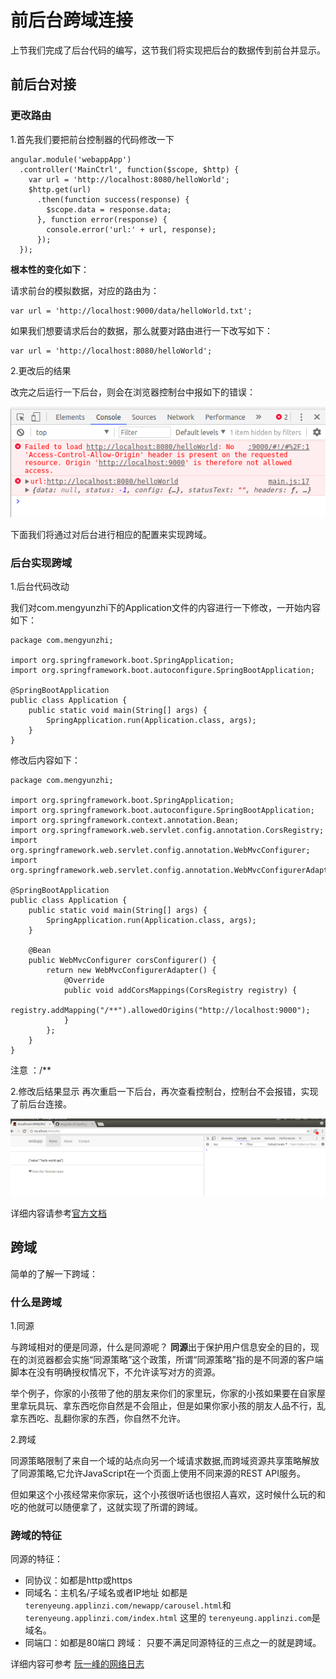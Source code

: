 # 前后台跨域连接
上节我们完成了后台代码的编写，这节我们将实现把后台的数据传到前台并显示。

## 前后台对接

### 更改路由

1.首先我们要把前台控制器的代码修改一下
```
angular.module('webappApp')
  .controller('MainCtrl', function($scope, $http) {
    var url = 'http://localhost:8080/helloWorld';
    $http.get(url)
      .then(function success(response) {
        $scope.data = response.data;
      }, function error(response) {
        console.error('url:' + url, response);
      });
  });
```
**根本性的变化如下**：

请求前台的模拟数据，对应的路由为：

```
var url = 'http://localhost:9000/data/helloWorld.txt';
```
如果我们想要请求后台的数据，那么就要对路由进行一下改写如下：

```
var url = 'http://localhost:8080/helloWorld';
```
2.更改后的结果

改完之后运行一下后台，则会在浏览器控制台中报如下的错误：

![](image/1.png)

下面我们将通过对后台进行相应的配置来实现跨域。

### 后台实现跨域

1.后台代码改动

我们对com.mengyunzhi下的Application文件的内容进行一下修改，一开始内容如下：

```
package com.mengyunzhi;

import org.springframework.boot.SpringApplication;
import org.springframework.boot.autoconfigure.SpringBootApplication;

@SpringBootApplication
public class Application {
    public static void main(String[] args) {
        SpringApplication.run(Application.class, args);
    }
}
```

修改后内容如下：

```
package com.mengyunzhi;

import org.springframework.boot.SpringApplication;
import org.springframework.boot.autoconfigure.SpringBootApplication;
import org.springframework.context.annotation.Bean;
import org.springframework.web.servlet.config.annotation.CorsRegistry;
import org.springframework.web.servlet.config.annotation.WebMvcConfigurer;
import org.springframework.web.servlet.config.annotation.WebMvcConfigurerAdapter;

@SpringBootApplication
public class Application {
    public static void main(String[] args) {
        SpringApplication.run(Application.class, args);
    }

    @Bean
    public WebMvcConfigurer corsConfigurer() {
        return new WebMvcConfigurerAdapter() {
            @Override
            public void addCorsMappings(CorsRegistry registry) {
                registry.addMapping("/**").allowedOrigins("http://localhost:9000");
            }
        };
    }
}
```

注意 ：/**

2.修改后结果显示
再次重启一下后台，再次查看控制台，控制台不会报错，实现了前后台连接。

![](image/2.png)

详细内容请参考[官方文档](http://spring.io/guides/gs/rest-service-cors/) 

## 跨域
简单的了解一下跨域：

### 什么是跨域

1.同源

与跨域相对的便是同源，什么是同源呢？
**同源**出于保护用户信息安全的目的，现在的浏览器都会实施“同源策略”这个政策，所谓“同源策略”指的是不同源的客户端脚本在没有明确授权情况下，不允许读写对方的资源。

举个例子，你家的小孩带了他的朋友来你们的家里玩，你家的小孩如果要在自家屋里拿玩具玩、拿东西吃你自然是不会阻止，但是如果你家小孩的朋友人品不行，乱拿东西吃、乱翻你家的东西，你自然不允许。

2.跨域

同源策略限制了来自一个域的站点向另一个域请求数据,而跨域资源共享策略解放了同源策略,它允许JavaScript在一个页面上使用不同来源的REST API服务。


但如果这个小孩经常来你家玩，这个小孩很听话也很招人喜欢，这时候什么玩的和吃的他就可以随便拿了，这就实现了所谓的跨域。


### 跨域的特征

同源的特征：
- 同协议：如都是http或https
- 同域名：主机名/子域名或者IP地址
如都是``` terenyeung.applinzi.com/newapp/carousel.html ```和```terenyeung.applinzi.com/index.html```
这里的 ```terenyeung.applinzi.com```是域名。
- 同端口：如都是80端口
跨域：
只要不满足同源特征的三点之一的就是跨域。

详细内容可参考
[阮一峰的网络日志](http://www.ruanyifeng.com/blog/2016/04/cors.html) 



